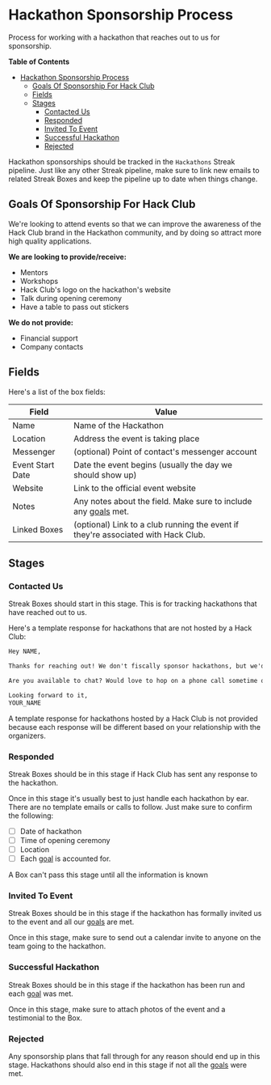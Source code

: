 # Hackathon Sponsorship Process

Process for working with a hackathon that reaches out to us for sponsorship.

**Table of Contents**

- [Hackathon Sponsorship Process](#hackathon-sponsorship-process)
  - [Goals Of Sponsorship For Hack Club](#goals-of-sponsorship-for-hack-club)
  - [Fields](#fields)
  - [Stages](#stages)
    - [Contacted Us](#contacted-us)
    - [Responded](#responded)
    - [Invited To Event](#invited-to-event)
    - [Successful Hackathon](#successful-hackathon)
    - [Rejected](#rejected)

Hackathon sponsorships should be tracked in the `Hackathons` Streak pipeline. Just like any other Streak pipeline, make sure to link new emails to related Streak Boxes and keep the pipeline up to date when things change.

## Goals Of Sponsorship For Hack Club

We're looking to attend events so that we can improve the awareness of the Hack Club brand in the Hackathon community, and by doing so attract more high quality applications.

**We are looking to provide/receive:**

- Mentors
- Workshops
- Hack Club's logo on the hackathon's website
- Talk during opening ceremony
- Have a table to pass out stickers

**We do not provide:**

- Financial support
- Company contacts

## Fields

Here's a list of the box fields:

| Field            | Value                                                                             |
| ---------------- | --------------------------------------------------------------------------------- |
| Name             | Name of the Hackathon                                                             |
| Location         | Address the event is taking place                                                 |
| Messenger        | (optional) Point of contact's messenger account                                   |
| Event Start Date | Date the event begins (usually the day we should show up)                         |
| Website          | Link to the official event website                                                |
| Notes            | Any notes about the field. Make sure to include any [goals][goal-section] met.    |
| Linked Boxes     | (optional) Link to a club running the event if they're associated with Hack Club. |

## Stages

### Contacted Us

Streak Boxes should start in this stage. This is for tracking hackathons that have reached out to us.

Here's a template response for hackathons that are not hosted by a Hack Club:

```md
Hey NAME,

Thanks for reaching out! We don't fiscally sponsor hackathons, but we'd love to partner with you. We can provide mentors/stickers and run a workshop for beginner/entry level coders.

Are you available to chat? Would love to hop on a phone call sometime over the next week to figure out the details. How about at INSERT_TIME?

Looking forward to it,
YOUR_NAME
```

A template response for hackathons hosted by a Hack Club is not provided because each response will be different based on your relationship with the organizers.

### Responded

Streak Boxes should be in this stage if Hack Club has sent any response to the hackathon.

Once in this stage it's usually best to just handle each hackathon by ear. There are no template emails or calls to follow. Just make sure to confirm the following:

- [ ] Date of hackathon
- [ ] Time of opening ceremony
- [ ] Location
- [ ] Each [goal][goal-section] is accounted for.

A Box can't pass this stage until all the information is known

### Invited To Event

Streak Boxes should be in this stage if the hackathon has formally invited us to the event and all our [goals][goal-section] are met.

Once in this stage, make sure to send out a calendar invite to anyone on the team going to the hackathon.

### Successful Hackathon

Streak Boxes should be in this stage if the hackathon has been run and each [goal][goal-section] was met.

Once in this stage, make sure to attach photos of the event and a testimonial to the Box.

### Rejected

Any sponsorship plans that fall through for any reason should end up in this stage. Hackathons should also end in this stage if not all the [goals][goal-section] were met.

[goal-section]: #goals-of-sponsorship-for-hack-club
